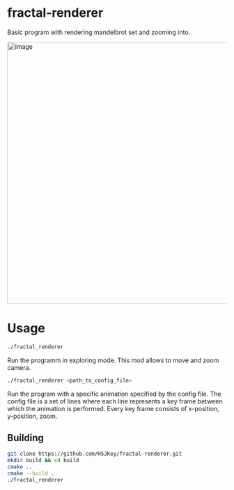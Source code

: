 # fractal-renderer

Basic program with rendering mandelbrot set and zooming into.

<img width="800" height="600" alt="image" src="https://github.com/user-attachments/assets/2cb5c6de-8b35-4313-8fbe-5da781969887" />

# Usage

```sh
./fractal_renderer
```
Run the programm in exploring mode. This mod allows to move and zoom camera.

```sh
./fractal_renderer <path_to_config_file>
```
Run the program with a specific animation specified by the config file. The config file is a set of lines where each line represents a key frame between which the animation is performed. Every key frame consists of x-position, y-position, zoom.


## Building

```sh
git clone https://github.com/H5JKey/fractal-renderer.git
mkdir build && cd build
cmake ..
cmake --build .
./fractal_renderer
```
